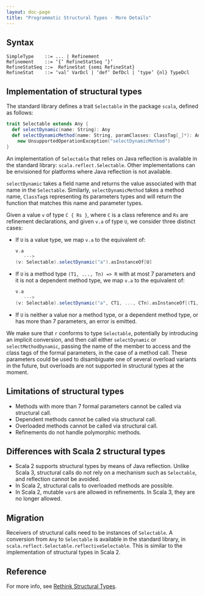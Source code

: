 ```yaml
---
layout: doc-page
title: "Programmatic Structural Types - More Details"
---
```


## Syntax

```
SimpleType    ::= ... | Refinement
Refinement    ::= ‘{’ RefineStatSeq ‘}’
RefineStatSeq ::=  RefineStat {semi RefineStat}
RefineStat    ::= ‘val’ VarDcl | ‘def’ DefDcl | ‘type’ {nl} TypeDcl
```

## Implementation of structural types

The standard library defines a trait `Selectable` in the package
`scala`, defined as follows:

```scala
trait Selectable extends Any {
  def selectDynamic(name: String): Any
  def selectDynamicMethod(name: String, paramClasses: ClassTag[_]*): Any =
    new UnsupportedOperationException("selectDynamicMethod")
}
```

An implementation of `Selectable` that relies on Java reflection is
available in the standard library: `scala.reflect.Selectable`. Other
implementations can be envisioned for platforms where Java reflection
is not available.

`selectDynamic` takes a field name and returns the value associated
with that name in the `Selectable`. Similarly, `selectDynamicMethod`
takes a method name, `ClassTag`s representing its parameters types and
will return the function that matches this
name and parameter types.

Given a value `v` of type `C { Rs }`, where `C` is a class reference
and `Rs` are refinement declarations, and given `v.a` of type `U`, we
consider three distinct cases:

- If `U` is a value type, we map `v.a` to the equivalent of:
  ```scala
  v.a
     --->
  (v: Selectable).selectDynamic("a").asInstanceOf[U]
  ```

- If `U` is a method type `(T1, ..., Tn) => R` with at most 7
  parameters and it is not a dependent method type, we map `v.a` to
  the  equivalent of:
  ```scala
  v.a
     --->
  (v: Selectable).selectDynamic("a", CT1, ..., CTn).asInstanceOf[(T1, ..., Tn) => R]
  ```

- If `U` is neither a value nor a method type, or a dependent method
  type, or has more than 7 parameters, an error is emitted.

We make sure that `r` conforms to type `Selectable`, potentially by
introducing an implicit conversion, and then call either
`selectDynamic` or `selectMethodDynamic`, passing the name of the
member to access and the class tags of the formal parameters, in the
case of a method call. These parameters could be used to disambiguate
one of several overload variants in the future, but overloads are not
supported in structural types at the moment.

## Limitations of structural types

- Methods with more than 7 formal parameters cannot be called via
  structural call.
- Dependent methods cannot be called via structural call.
- Overloaded methods cannot be called via structural call.
- Refinements do not handle polymorphic methods.

## Differences with Scala 2 structural types

- Scala 2 supports structural types by means of Java reflection. Unlike
  Scala 3, structural calls do not rely on a mechanism such as
  `Selectable`, and reflection cannot be avoided.
- In Scala 2, structural calls to overloaded methods are possible.
- In Scala 2, mutable `var`s are allowed in refinements. In Scala 3,
  they are no longer allowed.

## Migration

Receivers of structural calls need to be instances of `Selectable`. A
conversion from `Any` to `Selectable` is available in the standard
library, in `scala.reflect.Selectable.reflectiveSelectable`. This is
similar to the implementation of structural types in Scala 2.

## Reference

For more info, see [Rethink Structural
Types](https://github.com/lampepfl/dotty/issues/1886).

